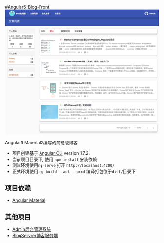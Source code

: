 #Angular5-Blog-Front
![blog](./snapshot/blog_front.png)

Angular5 Material2编写的简易版博客

+ 项目创建基于 [Angular CLI](https://github.com/angular/angular-cli) version 1.7.2.
+ 当前项目目录下, 使用 `npm install` 安装依赖
+ 测试环境使用`ng serve` 打开 `http://localhost:4200/`
+ 正式环境使用 `ng build --aot --prod` 编译打包位于`dist/`目录下

## 项目依赖
* [Angular Material](https://v5.material.angular.io/)

## 其他项目
* [Admin后台管理系统](https://github.com/lyw1995/Angular5-Blog-Admin)
* [BlogServrer博客服务端](https://github.com/lyw1995/Golang-Blog-Server)
